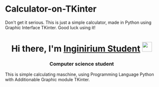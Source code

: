 # Calculator-on-TKinter
Don't get it serious. This is just a simple calculator, made in Python using Graphic Interface TKinter. Good luck using it!

<h1 align="center">Hi there, I'm <a href="https://inginirium.ru/" target="_blank">Inginirium Student</a> 
<img src="https://github.com/blackcater/blackcater/raw/main/images/Hi.gif" height="32"/></h1>
<h3 align="center">Computer science student</h3>


This is simple calculating maschine, using Programming Language Python with Additionable Graphic module TKinter.


